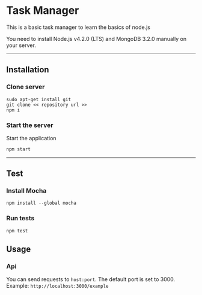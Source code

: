 # Task Manager

This is a basic task manager to learn the basics of node.js

You need to install Node.js v4.2.0 (LTS) and MongoDB 3.2.0 manually on your server.

----

## Installation
### Clone server
```
sudo apt-get install git
git clone << repository url >>
npm i
```

### Start the server

Start the application

```bash
npm start
```
----
## Test

### Install Mocha
```
npm install --global mocha
```

### Run tests
```
npm test
```

## Usage

### Api

You can send requests to `host:port`. The default port is set to 3000. Example: `http://localhost:3000/example`

